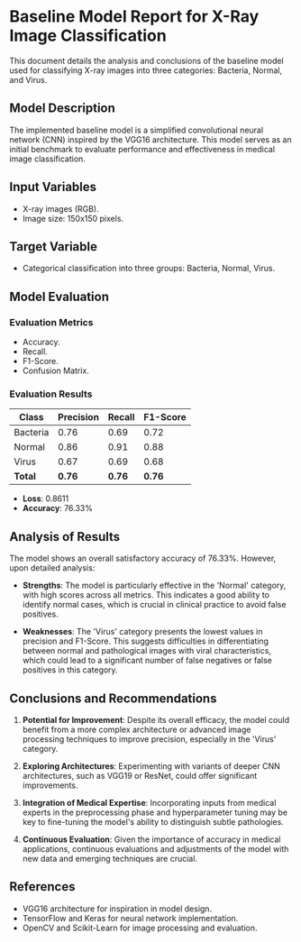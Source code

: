 # Baseline Model Report for X-Ray Image Classification

This document details the analysis and conclusions of the baseline model used for classifying X-ray images into three categories: Bacteria, Normal, and Virus.

## Model Description

The implemented baseline model is a simplified convolutional neural network (CNN) inspired by the VGG16 architecture. This model serves as an initial benchmark to evaluate performance and effectiveness in medical image classification.

## Input Variables

- X-ray images (RGB).
- Image size: 150x150 pixels.

## Target Variable

- Categorical classification into three groups: Bacteria, Normal, Virus.

## Model Evaluation

### Evaluation Metrics

- Accuracy.
- Recall.
- F1-Score.
- Confusion Matrix.

### Evaluation Results

| Class    | Precision | Recall | F1-Score |
|----------|-----------|--------|----------|
| Bacteria | 0.76      | 0.69   | 0.72     |
| Normal   | 0.86      | 0.91   | 0.88     |
| Virus    | 0.67      | 0.69   | 0.68     |
| **Total**| **0.76**  | **0.76**| **0.76** |

- **Loss**: 0.8611
- **Accuracy**: 76.33%

## Analysis of Results

The model shows an overall satisfactory accuracy of 76.33%. However, upon detailed analysis:

- **Strengths**: The model is particularly effective in the 'Normal' category, with high scores across all metrics. This indicates a good ability to identify normal cases, which is crucial in clinical practice to avoid false positives.

- **Weaknesses**: The 'Virus' category presents the lowest values in precision and F1-Score. This suggests difficulties in differentiating between normal and pathological images with viral characteristics, which could lead to a significant number of false negatives or false positives in this category.

## Conclusions and Recommendations

1. **Potential for Improvement**: Despite its overall efficacy, the model could benefit from a more complex architecture or advanced image processing techniques to improve precision, especially in the 'Virus' category.

2. **Exploring Architectures**: Experimenting with variants of deeper CNN architectures, such as VGG19 or ResNet, could offer significant improvements.

3. **Integration of Medical Expertise**: Incorporating inputs from medical experts in the preprocessing phase and hyperparameter tuning may be key to fine-tuning the model's ability to distinguish subtle pathologies.

4. **Continuous Evaluation**: Given the importance of accuracy in medical applications, continuous evaluations and adjustments of the model with new data and emerging techniques are crucial.

## References

- VGG16 architecture for inspiration in model design.
- TensorFlow and Keras for neural network implementation.
- OpenCV and Scikit-Learn for image processing and evaluation.
